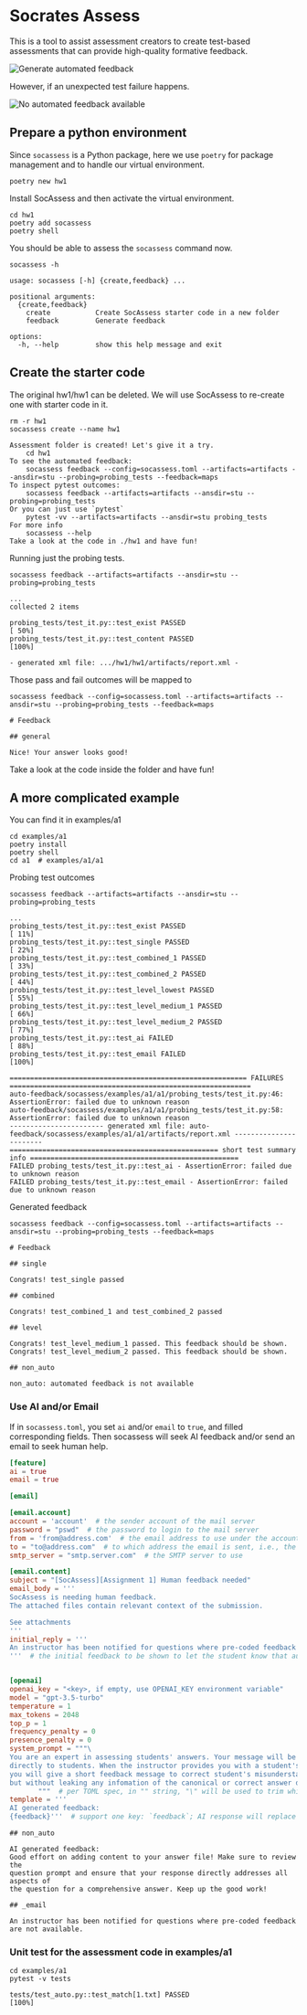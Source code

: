 # Socrates Assess

This is a tool to assist assessment creators to create test-based assessments
that can provide high-quality formative feedback.

![Generate automated feedback](docs/automated.png)

However, if an unexpected test failure happens.

![No automated feedback available](docs/diagram.png)

## Prepare a python environment

Since `socassess` is a Python package, here we use `poetry` for package
management and to handle our virtual environment.

```
poetry new hw1
```

Install SocAssess and then activate the virtual environment.

```
cd hw1
poetry add socassess
poetry shell
```

You should be able to assess the `socassess` command now.

```
socassess -h
```

```
usage: socassess [-h] {create,feedback} ...

positional arguments:
  {create,feedback}
    create           Create SocAssess starter code in a new folder
    feedback         Generate feedback

options:
  -h, --help         show this help message and exit
```

## Create the starter code

The original hw1/hw1 can be deleted. We will use SocAssess to re-create one with
starter code in it.

```
rm -r hw1
socassess create --name hw1
```

```
Assessment folder is created! Let's give it a try.
    cd hw1
To see the automated feedback:
    socassess feedback --config=socassess.toml --artifacts=artifacts --ansdir=stu --probing=probing_tests --feedback=maps
To inspect pytest outcomes:
    socassess feedback --artifacts=artifacts --ansdir=stu --probing=probing_tests
Or you can just use `pytest`
    pytest -vv --artifacts=artifacts --ansdir=stu probing_tests
For more info
    socassess --help
Take a look at the code in ./hw1 and have fun!
```

Running just the probing tests.

```
socassess feedback --artifacts=artifacts --ansdir=stu --probing=probing_tests
```

```
...
collected 2 items

probing_tests/test_it.py::test_exist PASSED                                                                             [ 50%]
probing_tests/test_it.py::test_content PASSED                                                                           [100%]

- generated xml file: .../hw1/hw1/artifacts/report.xml -
```

Those pass and fail outcomes will be mapped to

```
socassess feedback --config=socassess.toml --artifacts=artifacts --ansdir=stu --probing=probing_tests --feedback=maps
```

```
# Feedback

## general

Nice! Your answer looks good!
```

Take a look at the code inside the folder and have fun!

## A more complicated example

You can find it in examples/a1

```
cd examples/a1
poetry install
poetry shell
cd a1  # examples/a1/a1
```

Probing test outcomes

```
socassess feedback --artifacts=artifacts --ansdir=stu --probing=probing_tests
```

```
...
probing_tests/test_it.py::test_exist PASSED                                                                             [ 11%]
probing_tests/test_it.py::test_single PASSED                                                                            [ 22%]
probing_tests/test_it.py::test_combined_1 PASSED                                                                        [ 33%]
probing_tests/test_it.py::test_combined_2 PASSED                                                                        [ 44%]
probing_tests/test_it.py::test_level_lowest PASSED                                                                      [ 55%]
probing_tests/test_it.py::test_level_medium_1 PASSED                                                                    [ 66%]
probing_tests/test_it.py::test_level_medium_2 PASSED                                                                    [ 77%]
probing_tests/test_it.py::test_ai FAILED                                                                                [ 88%]
probing_tests/test_it.py::test_email FAILED                                                                             [100%]

========================================================== FAILURES ===========================================================
auto-feedback/socassess/examples/a1/a1/probing_tests/test_it.py:46: AssertionError: failed due to unknown reason
auto-feedback/socassess/examples/a1/a1/probing_tests/test_it.py:58: AssertionError: failed due to unknown reason
----------------------- generated xml file: auto-feedback/socassess/examples/a1/a1/artifacts/report.xml -----------------------
=================================================== short test summary info ===================================================
FAILED probing_tests/test_it.py::test_ai - AssertionError: failed due to unknown reason
FAILED probing_tests/test_it.py::test_email - AssertionError: failed due to unknown reason
```

Generated feedback

```
socassess feedback --config=socassess.toml --artifacts=artifacts --ansdir=stu --probing=probing_tests --feedback=maps
```

```
# Feedback

## single

Congrats! test_single passed

## combined

Congrats! test_combined_1 and test_combined_2 passed

## level

Congrats! test_level_medium_1 passed. This feedback should be shown.
Congrats! test_level_medium_2 passed. This feedback should be shown.

## non_auto

non_auto: automated feedback is not available
```

### Use AI and/or Email

If in `socassess.toml`, you set `ai` and/or `email` to `true`, and filled
corresponding fields. Then socassess will seek AI feedback and/or send an email
to seek human help.

```toml
[feature]
ai = true
email = true
```

```toml
[email]

[email.account]
account = 'account'  # the sender account of the mail server
password = "pswd"  # the password to login to the mail server
from = 'from@address.com'  # the email address to use under the account
to = "to@address.com"  # to which address the email is sent, i.e., the expert email
smtp_server = "smtp.server.com"  # the SMTP server to use

[email.content]
subject = "[SocAssess][Assignment 1] Human feedback needed"
email_body = '''
SocAssess is needing human feedback.
The attached files contain relevant context of the submission.

See attachments
'''
initial_reply = '''
An instructor has been notified for questions where pre-coded feedback are not available.
'''  # the initial feedback to be shown to let the student know that automated feedback is not available


[openai]
openai_key = "<key>, if empty, use OPENAI_KEY environment variable"
model = "gpt-3.5-turbo"
temperature = 1
max_tokens = 2048
top_p = 1
frequency_penalty = 0
presence_penalty = 0
system_prompt = """\
You are an expert in assessing students' answers. Your message will be sent \
directly to students. When the instructor provides you with a student's answer, \
you will give a short feedback message to correct student's misunderstanding, \
but without leaking any infomation of the canonical or correct answer directly. \
       """  # per TOML spec, in "" string, "\" will be used to trim whitespaces and newlines
template = '''
AI generated feedback:
{feedback}'''  # support one key: `feedback`; AI response will replace {feedback}
```

```
## non_auto

AI generated feedback:
Good effort on adding content to your answer file! Make sure to review the
question prompt and ensure that your response directly addresses all aspects of
the question for a comprehensive answer. Keep up the good work!

## _email

An instructor has been notified for questions where pre-coded feedback are not available.
```

### Unit test for the assessment code in examples/a1

```
cd examples/a1
pytest -v tests
```

```
tests/test_auto.py::test_match[1.txt] PASSED                                                                            [100%]
```
